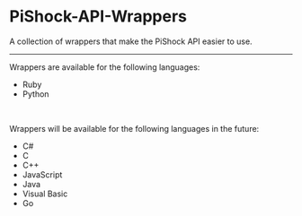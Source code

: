 # PiShock-API-Wrappers
A collection of wrappers that make the PiShock API easier to use.
<hr/>

Wrappers are available for the following languages:
* Ruby
* Python

<br/>

Wrappers will be available for the following languages in the future:
* C#
* C
* C++
* JavaScript
* Java
* Visual Basic
* Go
